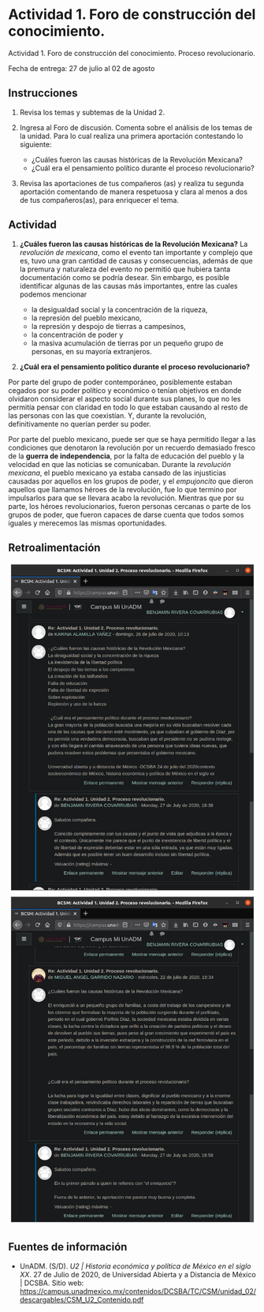 # Actividad 1. Foro de construcción del conocimiento.

Actividad 1. Foro de construcción del conocimiento. Proceso revolucionario.

Fecha de entrega: 27 de julio al 02 de agosto

## Instrucciones

1. Revisa los temas y subtemas de la Unidad 2.

2. Ingresa al Foro de discusión. Comenta sobre el análisis de los temas de la unidad. Para lo cual
realiza una primera aportación contestando lo siguiente:

	- ¿Cuáles fueron las causas históricas de la Revolución Mexicana?
	- ¿Cuál era el pensamiento político durante el proceso revolucionario?

3. Revisa las aportaciones de tus compañeros (as) y realiza tu segunda aportación comentando de
manera respetuosa y clara al menos a dos de tus compañeros(as), para enriquecer el tema.


## Actividad
1. __¿Cuáles fueron las causas históricas de la Revolución Mexicana?__ 
La _revolución de mexicana_, como el evento tan importante y complejo que es, tuvo una gran cantidad de causas y consecuencias, además de que la premura y naturaleza del evento no permitió que hubiera tanta documentación como se podría desear. Sin embargo, es posible identificar algunas de las causas más importantes, entre las cuales podemos mencionar
	- la desigualdad social y la concentración de la riqueza,
	- la represión del pueblo mexicano,
	- la represión y despojo de tierras a campesinos,
	- la concentración de poder y
	- la masiva acumulación de tierras por un pequeño grupo de personas, en su mayoría extranjeros.
	
2. __¿Cuál era el pensamiento político durante el proceso revolucionario?__

Por parte del grupo de poder contemporáneo, posiblemente estaban cegados por su poder político y económico o tenían objetivos en donde olvidaron considerar el aspecto social durante sus planes, lo que no les permitía pensar con claridad en todo lo que estaban causando al resto de las personas con las que coexistían. Y, durante la revolución, definitivamente no querían perder su poder.

Por parte del pueblo mexicano, puede ser que se haya permitido llegar a las condiciones que denotaron la revolución por un recuerdo demasiado fresco de la __guerra de independencia__, por la falta de educación del pueblo y la velocidad en que las noticias se comunicaban. Durante la _revolución mexicana_, el pueblo mexicano ya estaba cansado de las injusticias causadas por aquellos en los grupos de poder, y el _empujoncito_ que dieron aquellos que llamamos héroes de la revolución, fue lo que termino por impulsarlos para que se llevara acabo la revolución. Mientras que por su parte, los héroes revolucionarios, fueron personas cercanas o parte de los grupos de poder, que fueron capaces de darse cuenta que todos somos iguales y merecemos las mismas oportunidades. 
	
## Retroalimentación

![Retroalimentación](assets/BCSM-U2-A1-1.png)
![Retroalimentación](assets/BCSM-U2-A1-2.png)

## Fuentes de información

 - UnADM. (S/D). _U2 | Historia económica y política de México en el siglo XX_. 27 de Julio de 2020, de Universidad Abierta y a Distancia de México | DCSBA. Sitio web: <https://campus.unadmexico.mx/contenidos/DCSBA/TC/CSM/unidad_02/descargables/CSM_U2_Contenido.pdf>

